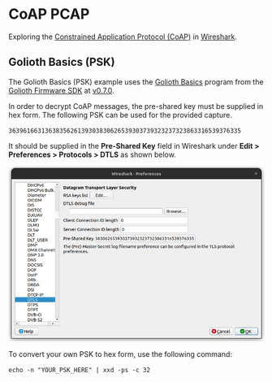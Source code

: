 # CoAP PCAP

Exploring the [Constrained Application Protocol
(CoAP)](https://datatracker.ietf.org/doc/html/rfc7252) in
[Wireshark](https://www.wireshark.org/).

## Golioth Basics (PSK)

The Golioth Basics (PSK) example uses the [Golioth
Basics](https://github.com/golioth/golioth-firmware-sdk/tree/main/examples/linux/golioth_basics)
program from the [Golioth Firmware
SDK](https://github.com/golioth/golioth-firmware-sdk) at
[v0.7.0](https://github.com/golioth/golioth-firmware-sdk/releases/tag/v0.7.0).

In order to decrypt CoAP messages, the pre-shared key must be supplied in hex
form. The following PSK can be used for the provided capture.

```
3639616631363835626139303830626539303739323237323863316539376335
```

It should be supplied in the **Pre-Shared Key** field in Wireshark under
**Edit > Preferences > Protocols > DTLS** as shown below.

![Wireshark PSK Entry](./images/golioth_basics_psk_config.png)

To convert your own PSK to hex form, use the following command:

```
echo -n "YOUR_PSK_HERE" | xxd -ps -c 32
```
